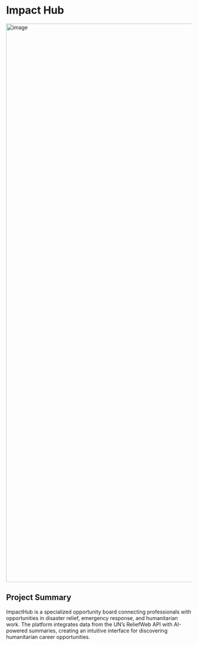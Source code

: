 # Impact Hub

<img width="1512" alt="image" src="https://github.com/user-attachments/assets/9c603970-ac74-4686-824f-029ef727417c" />


## Project Summary
ImpactHub is a specialized opportunity board connecting professionals with opportunities in disaster relief, emergency response, and humanitarian work. The platform integrates data from the UN’s ReliefWeb API with AI-powered summaries, creating an intuitive interface for discovering humanitarian career opportunities.
